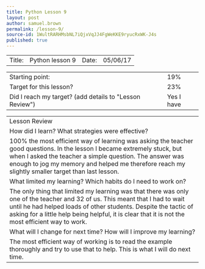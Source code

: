 ```yaml
---
title: Python Lesson 9
layout: post
author: samuel.brown
permalink: /lesson-9/
source-id: 1WultRARHMsbNL7iQjxVqJJ4FgWeKKE9ryucRxWK-J4s
published: true
---
```

<table>
  <tr>
    <td>Title:</td>
    <td>Python lesson 9</td>
    <td>Date:</td>
    <td>05/06/17</td>
  </tr>
</table>


<table>
  <tr>
    <td>Starting point:</td>
    <td>19%</td>
  </tr>
  <tr>
    <td>Target for this lesson?</td>
    <td>23%</td>
  </tr>
  <tr>
    <td>Did I reach my target? 
(add details to "Lesson Review")</td>
    <td>Yes I have</td>
  </tr>
</table>


<table>
  <tr>
    <td>Lesson Review</td>
  </tr>
  <tr>
    <td>How did I learn? What strategies were effective? </td>
  </tr>
  <tr>
    <td>100% the most efficient way of learning was asking the teacher good questions. In the lesson I became extremely stuck, but when I asked the teacher a simple question. The answer was enough to jog my memory and helped me therefore reach my slightly smaller target than last lesson.</td>
  </tr>
  <tr>
    <td>What limited my learning? Which habits do I need to work on? </td>
  </tr>
  <tr>
    <td>The only thing that limited my learning was that there was only one of the teacher and 32 of us. This meant that I had to wait until he had helped loads of other students. Despite the tactic of asking for a little help being helpful, it is clear that it is not the most efficient way to work.</td>
  </tr>
  <tr>
    <td>What will I change for next time? How will I improve my learning?</td>
  </tr>
  <tr>
    <td>The most efficient way of working is to read the example thoroughly and try to use that to help. This is what I will do next time. </td>
  </tr>
</table>


